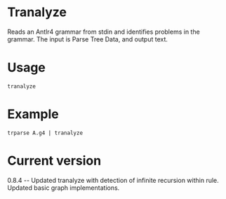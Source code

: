 # Tranalyze

Reads an Antlr4 grammar from stdin and identifies problems in the grammar.
The input is Parse Tree Data, and output text.

# Usage

    tranalyze

# Example

    trparse A.g4 | tranalyze

# Current version

0.8.4 -- Updated tranalyze with detection of infinite recursion within rule. Updated basic graph implementations.
